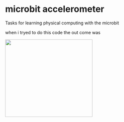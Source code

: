 # microbit accelerometer
<dl>

Tasks for learning physical computing with the microbit

when i tryed to do this code the out come was 

<img src="http://pp.screenshotlink.ru/v5260/45/Iy7BhzEAE-U.jpg" alt="" height="250" width="280">
